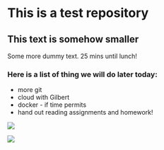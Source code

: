 # This is a test repository

## This text is somehow smaller

Some more dummy text. 25 mins until lunch!

### Here is a list of thing we will do later today:

* more git
* cloud with Gilbert
* docker - if time permits
* hand out reading assignments and homework!

![](grover1)


![](https://raw.githubusercontent.com/NoRicePls/NUS-test-20210111/main/grover.gif)

